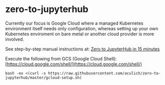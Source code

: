 # zero-to-jupyterhub

Currently our focus is Google Cloud where a managed Kubernetes
environment itself needs only configuration, whereas setting up your
own Kubernetes enviroment on bare metal or another cloud provider is
more involved.

See step-by-step manual instructions at: [Zero to JupyterHub in 15 minutes](https://paper.dropbox.com/doc/Zero-to-JupyterHub-in-15-minutes-mbwBn4mjyIuM5siYsFtay)

Execute the following from GCS (Google Cloud Shell): [https://cloud.google.com/shell/](https://cloud.google.com/shell/)

```
bash -ex <(curl -s https://raw.githubusercontent.com/aculich/zero-to-jupyterhub/master/gcloud-setup.sh)
```
